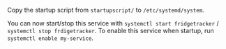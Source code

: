 Copy the startup script from
```startupscript/```
to 
```/etc/systemd/system```.


You can now start/stop this service with ```systemctl start fridgetracker``` / ```systemctl stop frdigetracker```.
To enable this service when startup, run ```systemctl enable my-service```.